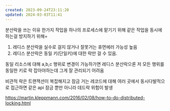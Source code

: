 ```yaml
---
created: 2023-09-24T23:11:20
updated: 2024-03-03T11:41
---
```

분산락을 쓰는 이유
한가지 작업을 하나의 프로세스에 맡기기 위해
같은 작업을 동시에 하는걸 방지하기 위해=

1. 레디스 분산락을 실수로 걸지 않거나 잘못거는 휴먼에러 가능성 높음
2. 레디스 분산락은 동일 키(단일키)에 대한 락만 걸 수 있음.

동일 리소스에 대해 a,b,c 행위로 변경이 가능하가면 레디스 분산락으론 저 모든 행위를 동일한 키로 락 잡아야하는데 그게 잘 관리되기 어려움

비관적 락은 트랜잭션이 복잡해지고 잠금 거는 레코드에 대해 여러 곳에서 동시다발적으로 접근하면 같은 api 잠금 뿐만 아니라 데드락 위험이 발생


https://martin.kleppmann.com/2016/02/08/how-to-do-distributed-locking.html